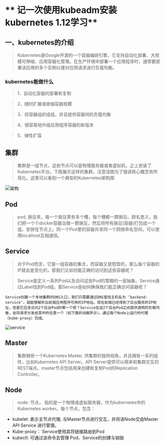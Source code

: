 # ** 记一次使用kubeadm安装kubernetes 1.12学习**
## 一、kubernetes的介绍
>Kubernetes是Google开源的一个容器编排引擎，它支持自动化部署、大规模可伸缩、应用容器化管理。在生产环境中部署一个应用程序时，通常要部署该应用的多个实例以便对应用请求进行负载均衡。

### kubernetes能做什么
> 1、自动化容器的部署和复制

> 2、随时扩展或收缩容器规模

> 3、将容器组织成组，并且提供容器间的负载均衡

> 4、很容易地升级应用程序容器的新版本

> 5、弹性扩容

## 集群
> 集群是一组节点，这些节点可以是物理服务器或者虚拟机，之上安装了Kubernetes平台。下图展示这样的集群。注意该图为了强调核心概念有所简化。这里可以看到一个典型的Kubernetes架构图

![架构](http://dockone.io/uploads/article/20190625/d7ce07842371eab180725bab5164ec17.png)

## Pod
> pod, 豌豆夹，每一个豌豆荚有多个槽，每个槽都一颗豌豆。顾名思义，我们把一个个docker容器当做一颗豌豆，然后将所有豌豆(容器)打包成一个组，安排在节点上。同一个Pod里的容器共享同一个网络命名空间，可以使用localhost互相通信。

## Service
>   对于Pod而言，它是一组容器的集合，而容器又是短暂的，那么每个容器的IP就会是变化的，那我们又如何能正确的访问到这些容器呢？  

>   Service是定义一系列Pod以及访问这些Pod的策略的一层抽象。Service通过Label找到Pod组。那Service是如何确保我们能正确访问容器呢？

    Service创建一个本地集群的DNS入口，我们只需要通过DNS查找主机名为 ‘backend-service’，就能够解析出前端应用程序可用的IP地址。现在前端已经得到了后台服务的IP地址，但是它应该访问2个后台Pod的哪一个呢？Service在这2个后台Pod之间提供透明的负载均衡，会将请求分发给其中的任意一个（如下面的动画所示）。通过每个Node上运行的代理（kube-proxy）完成。

![service](http://dockone.io/uploads/article/20190625/e7a273fcdc03d2417b354b60c253552f.gif)


## Master 
> 集群拥有一个Kubernetes Master, 供集群的独特视角，并且拥有一系列组件，比如Kubernetes API Server。API Server提供可以用来和集群交互的REST端点。master节点包括用来创建和复制Pod的Replication Controller。

## Node
> node :节点， 指的是一个物理或虚拟服务器，作为kubernetes中的Kubernetes worker。每个节点，包含：

* kubelet: 表示主节点代理, 与Master节点进行交互，并将该Node交由Master API Service 进行管理。
* Kube-proxy： Service使用其将链接路由到Pod
* kubectl: 可通过该命令去管理 Pod、Service的创建与销毁
